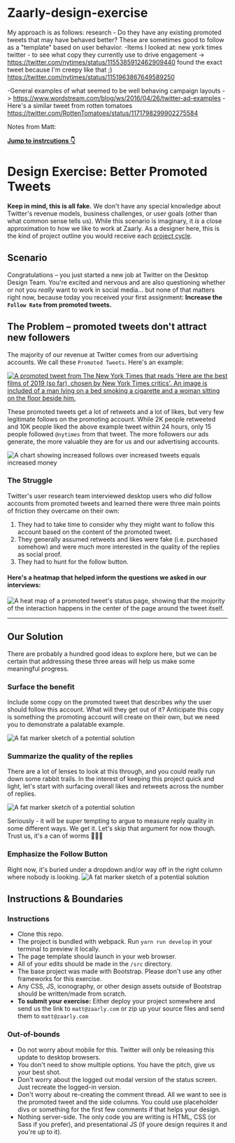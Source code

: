 # Zaarly-design-exercise

My approach is as follows: 
research - Do they have any existing promoted tweets that may have behaved better? These are sometimes good to follow as a    "template" based on user behavior. 
  -Items I looked at: new york times twitter - to see what copy they currently use to drive engagement -> https://twitter.com/nytimes/status/1155385912462909440
  found the exact tweet because I'm creepy like that ;)
  https://twitter.com/nytimes/status/1151963867649589250
  
  -General examples of what seemed to be well behaving campaign layouts -> https://www.wordstream.com/blog/ws/2016/04/26/twitter-ad-examples
  -Here's a similar tweet from rotten tomatoes
  https://twitter.com/RottenTomatoes/status/1171798299902275584
  
  

Notes from Matt: 

[**Jump to instrcutions 👇**](#instructions--boundaries)
# Design Exercise: Better Promoted Tweets
**Keep in mind, this is all fake.** We don't have any special knowledge about Twitter's revenue models, business challenges, or user goals (other than what common sense tells us). While this scenario is imaginary, it _is_ a close approximation to how we like to work at Zaarly. As a designer here, this is the kind of project outline you would receive each [project cycle](https://basecamp.com/shapeup/2.2-chapter-08#six-week-cycles).
## Scenario
Congratulations – you just started a new job at Twitter on the Desktop Design Team. You're excited and nervous and are also questioning whether or not you _really_ want to work in social media... but none of that matters right now, because today you received your first assignment: **Increase the `Follow Rate` from promoted tweets.**

## The Problem – promoted tweets don't attract new followers
The majority of our revenue at Twitter comes from our advertising accounts. We call these `Promoted Tweets`. Here's an example:

[![A promoted tweet from The New York Times that reads 'Here are the best films of 2019 (so far), chosen by New York Times critics'. An image is included of a man lying on a bed smoking a cigarette and a woman sitting on the floor beside him.](https://github.com/zaarly/design-exercise/blob/master/images/promoted-tweet.png)](https://twitter.com/nytimes/status/1151963867649589250)

These promoted tweets get a lot of retweets and a lot of likes, but very few legitimate follows on the promoting account. While 2K people retweeted and 10K people liked the above example tweet within 24 hours, only 15 people followed `@nytimes` from that tweet. The more followers our ads generate, the more valuable they are for us and our advertising accounts.

![A chart showing increased follows over increased tweets equals increased money](https://github.com/zaarly/design-exercise/blob/master/images/chart.jpg)

### The Struggle
Twitter's user research team interviewed desktop users who _did_ follow accounts from promoted tweets and learned there were three main points of friction they overcame on their own:
1. They had to take time to consider why they might want to follow this account based on the content of the promoted tweet.
2. They generally assumed retweets and likes were fake (i.e. purchased somehow) and were much more interested in the quality of the replies as social proof.
3. They had to hunt for the follow button.

#### Here's a heatmap that helped inform the questions we asked in our interviews:
![A heat map of a promoted tweet's status page, showing that the mojority of the interaction happens in the center of the page around the tweet itself.](https://github.com/zaarly/design-exercise/blob/master/images/heatmap.png)

---

## Our Solution
There are probably a hundred good ideas to explore here, but we can be certain that addressing these three areas will help us make some meaningful progress.

### Surface the benefit
Include some copy on the promoted tweet that describes _why_ the user should follow this account. What will they get out of it? Anticipate this copy is something the promoting account will create on their own, but we need you to demonstrate a palatable example.

![A fat marker sketch of a potential solution](https://github.com/zaarly/design-exercise/blob/master/images/cta.jpg)

### Summarize the quality of the replies
There are a lot of lenses to look at this through, and you could really run down some rabbit trails. In the interest of keeping this project quick and light, let's start with surfacing overall likes and retweets across the number of replies.

![A fat marker sketch of a potential solution](https://github.com/zaarly/design-exercise/blob/master/images/summary.jpg)

Seriously - it will be super tempting to argue to measure reply quality in some different ways. We get it. Let's skip that argument for now though. Trust us, it's a can of worms 🐛🐛🐛

### Emphasize the Follow Button
Right now, it's buried under a dropdown and/or way off in the right column where nobody is looking.
![A fat marker sketch of a potential solution](https://github.com/zaarly/design-exercise/blob/master/images/follow.jpg)

## Instructions & Boundaries

### Instructions
* Clone this repo.
* The project is bundled with webpack. Run `yarn run develop` in your terminal to preview it locally.
* The page template should launch in your web browser.
* All of your edits should be made in the `/src` directory.
* The base project was made with Bootstrap. Please don't use any other frameworks for this exercise.
* Any  CSS, JS, iconography, or other design assets outside of Bootstrap should be written/made from scratch.
* **To submit your exercise:** Either deploy your project somewhere and send us the link to `matt@zaarly.com` or zip up your source files and send them to `matt@zaarly.com`

### Out-of-bounds
* Do not worry about mobile for this. Twitter will only be releasing this update to desktop browsers.
* You don't need to show multiple options. You have the pitch, give us your best shot.
* Don't worry about the logged out modal version of the status screen. Just recreate the logged-in version.
* Don't worry about re-creating the comment thread. All we want to see is the promoted tweet and the side columns. You could use placeholder divs or something for the first few comments if that helps your design.
* Nothing server-side. The only code you are writing is HTML, CSS (or Sass if you prefer), and presentational JS (if youre design requires it and you're up to it).


